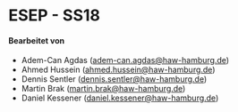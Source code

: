# ESEP - SS18

#### Bearbeitet von
* Adem-Can Agdas ([adem-can.agdas@haw-hamburg.de](mailto:adem-can.agdas@haw-hamburg.de))
* Ahmed Hussein ([ahmed.hussein@haw-hamburg.de](mailto:ahmed.hussein@haw-hamburg.de))
* Dennis Sentler ([dennis.sentler@haw-hamburg.de](mailto:dennis.sentler@haw-hamburg.de))
* Martin Brak ([martin.brak@haw-hamburg.de](mailto:martin.brak@haw-hamburg.de))
* Daniel Kessener ([daniel.kessener@haw-hamburg.de](mailto:daniel.kessener@haw-hamburg.de))

